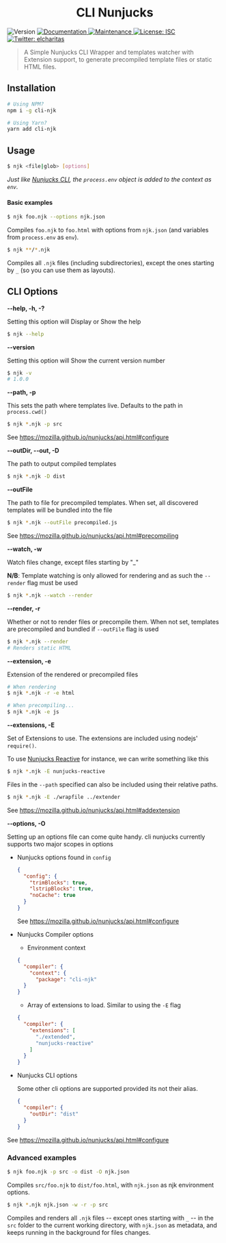 <h1 align="center">CLI Nunjucks</h1>
<p>
  <img alt="Version" src="https://img.shields.io/badge/version-1.0.0-blue.svg?cacheSeconds=2592000" />
  <a href="https://github.com/elcharitas/cli-njk#readme" target="_blank">
    <img alt="Documentation" src="https://img.shields.io/badge/documentation-yes-brightgreen.svg" />
  </a>
  <a href="https://github.com/elcharitas/cli-njk/graphs/commit-activity" target="_blank">
    <img alt="Maintenance" src="https://img.shields.io/badge/Maintained%3F-yes-green.svg" />
  </a>
  <a href="https://github.com/elcharitas/cli-njk/blob/master/LICENSE" target="_blank">
    <img alt="License: ISC" src="https://img.shields.io/github/license/elcharitas/cli-njk" />
  </a>
  <a href="https://twitter.com/elcharitas" target="_blank">
    <img alt="Twitter: elcharitas" src="https://img.shields.io/twitter/follow/elcharitas.svg?style=social" />
  </a>
</p>

> A Simple Nunjucks CLI Wrapper and templates watcher with Extension support, to generate precompiled template files or static HTML files.

## Installation

```bash
# Using NPM?
npm i -g cli-njk

# Using Yarn?
yarn add cli-njk
```

## Usage

```bash
$ njk <file|glob> [options]
```

_Just like [Nunjucks CLI][], the `process.env` object is added to the context as `env`._

#### Basic examples

```bash
$ njk foo.njk --options njk.json
```

Compiles `foo.njk` to `foo.html` with options from `njk.json` (and variables from `process.env` as `env`).

```bash
$ njk **/*.njk
```

Compiles all `.njk` files (including subdirectories), except the ones starting by `_` (so you can use them as layouts).

## CLI Options

**--help, -h, -?**

Setting this option will Display or Show the help

``` bash
$ njk --help
```

**--version**

Setting this option will Show the current version number

``` bash
$ njk -v
# 1.0.0
```

**--path, -p**

This sets the path where templates live. Defaults to the path in `process.cwd()`

``` bash
$ njk *.njk -p src
```
See <https://mozilla.github.io/nunjucks/api.html#configure>

**--outDir, --out, -D**

The path to output compiled templates

``` bash
$ njk *.njk -D dist
```

**--outFile**

The path to file for precompiled templates. When set, all discovered templates will be bundled into the file
``` bash
$ njk *.njk --outFile precompiled.js
```
See <https://mozilla.github.io/nunjucks/api.html#precompiling>

**--watch, -w**

Watch files change, except files starting by "_"

**N/B**: Template watching is only allowed for rendering and as such the `--render` flag must be used
``` bash
$ njk *.njk --watch --render
```

**--render, -r**

Whether or not to render files or precompile them. When not set, templates are precompiled and bundled if `--outFile` flag is used
``` bash
$ njk *.njk --render
# Renders static HTML 
```

**--extension, -e**

Extension of the rendered or precompiled files
``` bash
# When rendering
$ njk *.njk -r -e html

# When precompiling...
$ njk *.njk -e js
```

**--extensions, -E**

Set of Extensions to use. The extensions are included using nodejs' `require()`.

To use [Nunjucks Reactive](https://github.com/nunjucks-reactive) for instance, we can write something like this

``` bash
$ njk *.njk -E nunjucks-reactive
```
Files in the `--path` specified can also be included using their relative paths.
``` bash
$ njk *.njk -E ./wrapfile ../extender
```
See <https://mozilla.github.io/nunjucks/api.html#addextension>

**--options, -O**

Setting up an options file can come quite handy. cli nunjucks currently supports two major scopes in options
- Nunjucks options found in `config`
  ``` json
  {
    "config": {
      "trimBlocks": true,
      "lstripBlocks": true,
      "noCache": true
    }
  }
  ```
  See <https://mozilla.github.io/nunjucks/api.html#configure>
- Nunjucks Compiler options
    * Environment context
    ``` json
    {
      "compiler": {
        "context": {
          "package": "cli-njk"
      }
    }
    ```
    * Array of extensions to load. Similar to using the `-E` flag
    ``` json
    {
      "compiler": {
        "extensions": [
          "./extended",
          "nunjucks-reactive"
        ]
      }
    }
    ```
- Nunjucks CLI options

  Some other cli options are supported provided its not their alias.
  ``` json
  {
    "compiler": {
      "outDir": "dist"
    }
  }
  ```

See <https://mozilla.github.io/nunjucks/api.html#configure>

### Advanced examples

```bash
$ njk foo.njk -p src -o dist -O njk.json
```

Compiles `src/foo.njk` to `dist/foo.html`, with `njk.json` as njk environment options.

```bash
$ njk *.njk njk.json -w -r -p src
```

Compiles and renders all `.njk` files -- except ones starting with `_` -- in the `src` folder to the current working directory, with `njk.json` as metadata, and keeps running in the background for files changes.

[Nunjucks CLI]: http://github.com/jeremyben/nunjucks-cli
